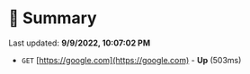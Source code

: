 # 📖 Summary
Last updated: **9/9/2022, 10:07:02 PM**

- `GET` [https://google.com](https://google.com) - **Up** (503ms)
